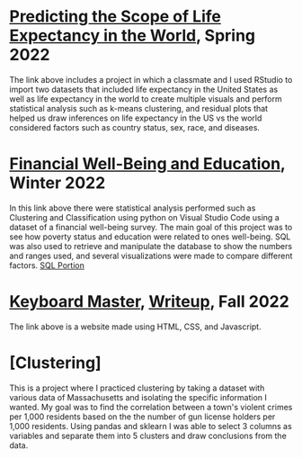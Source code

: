 # [Predicting the Scope of Life Expectancy in the World](https://github.com/MacOwusu/MacOwusu.github.io/blob/main/FinalProjectRMD.pdf), Spring 2022
The link above includes a project in which a classmate and I used RStudio to import two datasets that included life expectancy in the United States as well as life expectancy in the world to create multiple visuals and perform statistical analysis such as k-means clustering, and residual plots that helped us draw inferences on life expectancy in the US vs the world considered factors such as country status, sex, race, and diseases. 


# [Financial Well-Being and Education](https://github.com/MacOwusu/MacOwusu.github.io/blob/main/Final%20Project%20397a.ipynb), Winter 2022
In this link above there were statistical analysis performed such as Clustering and Classification using python on Visual Studio Code using a dataset of a financial well-being survey. The main goal of this project was to see how poverty status and education were related to ones well-being. SQL was also used to retrieve and manipulate the database to show the numbers and ranges used, and several visualizations were made to compare different factors. 
[SQL Portion](https://github.com/MacOwusu/MacOwusu.github.io/blob/main/--%20SQLite.sql) 

# [Keyboard Master](https://kbmstr.com/), [Writeup](https://github.com/MacOwusu/MacOwusu.github.io/blob/main/ACM_Conference_Proceedings_Primary_Article_Template__4_.pdf), Fall 2022
The link above is a website made using HTML, CSS, and Javascript.

# [Clustering]
This is a project where I practiced clustering by taking a dataset with various data of Massachusetts and isolating the specific information I wanted. My goal was to find the correlation between a town's violent crimes per 1,000 residents based on the the number of gun license holders per 1,000 residents. Using pandas and sklearn I was able to select 3 columns as variables and separate them into 5 clusters and draw conclusions from the data. 

